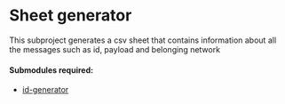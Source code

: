# Sheet generator
This subproject generates a csv sheet that contains information about all the messages such as
id, payload and belonging network

#### Submodules required:
+ [id-generator](/id-generator)
